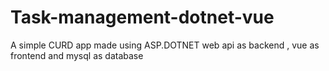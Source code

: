 # Task-management-dotnet-vue
A simple CURD app made using ASP.DOTNET web api as backend , vue as frontend and mysql as database
